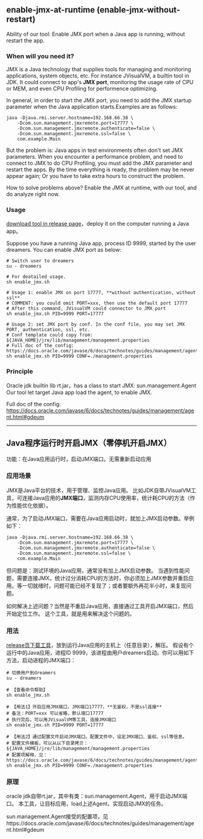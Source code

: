 ## enable-jmx-at-runtime (enable-jmx-without-restart)
Ability of our tool: Enable JMX port when a Java app is running, without restart the app.

### When will you need it?
JMX is a Java technology that supplies tools for managing and monitoring applications, system objects, etc.
For instance JVisualVM, a builtin tool in JDK. It could connect to app's **JMX port**, monitoring the usage rate of CPU or MEM, and even CPU Profiling for performence optimizing.

In general, in order to start the JMX port, you need to add the JMX startup parameter when the Java application starts.Examples are as follows:
```shell
java -Djava.rmi.server.hostname=192.168.66.38 \
    -Dcom.sun.management.jmxremote.port=17777 \
    -Dcom.sun.management.jmxremote.authenticate=false \
    -Dcom.sun.management.jmxremote.ssl=false \
    com.example.Main
```

But the problem is: Java apps in test environments often don't set JMX parameters.
When you encounter a performance problem, and need to connect to JMX to do CPU Profiling, you must add the JMX parameter and restart the apps. By the time everything is ready, the problem may be never appear again; Or you have to take extra hours to construct the problem.

How to solve problems above? 
Enable the JMX at runtime, with our tool, and do analyze right now.


### Usage
[download tool in release page](../../releases)，deploy it on the computer running a Java app。

Suppose you have a running Java app, process ID 9999, started by the user dreamers.
You can enable JMX port as below:
```shell
# Switch user to dreamers
su - dreamers

# For deatailed usage.
sh enable_jmx.sh

# Usage 1: enable JMX on port 17777, **without authentication, without ssl**
# COMMENT: you could omit PORT=xxx, then use the default port 17777
# After this command, JVisualVM could connector to JMX port
sh enable_jmx.sh PID=9999 PORT=17777

# Usage 2: set JMX port by conf. In the conf file, you may set JMX PORT, authentication, ssl, etc.
# Conf template could copy from: ${JAVA_HOME}/jre/lib/management/management.properties
# Full doc of the config: https://docs.oracle.com/javase/6/docs/technotes/guides/management/agent.html#gdeum
sh enable_jmx.sh PID=9999 CONF=./management.properties
```

### Principle
Oracle jdk builtin lib rt.jar，has a class to start JMX: sun.management.Agent
Our tool let target Java app load the agent, to enable JMX.

Full doc of the config: https://docs.oracle.com/javase/6/docs/technotes/guides/management/agent.html#gdeum


***

## Java程序运行时开启JMX（零停机开启JMX）
功能：在Java应用运行时，启动JMX端口。无需重新启动应用

### 应用场景
JMX是Java平台的技术，用于管理、监控Java应用。
比如JDK自带JVisualVM工具，可连接Java应用的**JMX端口**，监测内存CPU使用率，统计耗CPU的方法（作为性能优化依据）。


通常，为了启动JMX端口，需要在Java应用启动时，就加上JMX启动参数。举例如下：
```shell
java -Djava.rmi.server.hostname=192.168.66.38 \
    -Dcom.sun.management.jmxremote.port=17777 \
    -Dcom.sun.management.jmxremote.authenticate=false \
    -Dcom.sun.management.jmxremote.ssl=false \
    com.example.Main
```

但问题是：测试环境的Java应用，通常没有加上JMX启动参数。
当遇到性能问题，需要连接JMX，统计过分消耗CPU的方法时，你必须加上JMX参数并重启应用。等一切就绪时，问题可能已经不复现了；或者要额外再花半小时，来复现问题。

如何解决上述问题？当然是不重启Java应用，直接通过工具开启JMX端口，然后开始定位工作。
这个工具，就是用来解决这个问题的。

### 用法
[release页下载工具](../../releases)，放到运行Java应用的主机上（任意目录），解压。
假设有个运行中的Java应用，进程ID 9999，该进程由用户dreamers启动。你可以用如下方法，启动进程的JMX端口：
```shell
# 切换用户到dreamers
su - dreamers

# 【查看命令帮助】
sh enable_jmx.sh

# 【用法1】开启应用JMX端口，JMX端口17777，**无鉴权，不是ssl连接**
# 备注：PORT=xxx 可以省略，默认端口17777
# 执行完后，可以用JVisualVM等工具，连接JMX端口
sh enable_jmx.sh PID=9999 PORT=17777

# 【用法2】通过配置文件启动JMX端口。配置文件中，设定JMX端口、鉴权、ssl等信息。
# 配置文件模板，可以从以下目录拷贝：${JAVA_HOME}/jre/lib/management/management.properties
# 配置项解释，见：https://docs.oracle.com/javase/6/docs/technotes/guides/management/agent.html#gdeum
sh enable_jmx.sh PID=9999 CONF=./management.properties
```

### 原理
oracle jdk自带rt.jar，其中有类：sun.management.Agent，用于启动JMX端口。
本工具，让目标应用，load上述Agent，实现启动JMX的任务。

sun.management.Agent接受的配置项，见https://docs.oracle.com/javase/6/docs/technotes/guides/management/agent.html#gdeum

